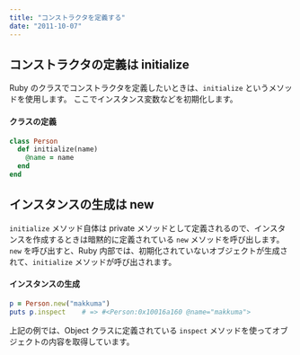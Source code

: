 ```yaml
---
title: "コンストラクタを定義する"
date: "2011-10-07"
---
```



コンストラクタの定義は initialize
----

Ruby のクラスでコンストラクタを定義したいときは、`initialize` というメソッドを使用します。
ここでインスタンス変数などを初期化します。

#### クラスの定義
```ruby
class Person
  def initialize(name)
    @name = name
  end
end
```


インスタンスの生成は new
----

`initialize` メソッド自体は private メソッドとして定義されるので、インスタンスを作成するときは暗黙的に定義されている `new` メソッドを呼び出します。
`new` を呼び出すと、Ruby 内部では、初期化されていないオブジェクトが生成されて、`initialize` メソッドが呼び出されます。

#### インスタンスの生成
```ruby
p = Person.new("makkuma")
puts p.inspect    # => #<Person:0x10016a160 @name="makkuma">
```

上記の例では、Object クラスに定義されている `inspect` メソッドを使ってオブジェクトの内容を取得しています。

